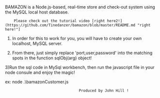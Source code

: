 BAMAZON is a Node.js-based, real-time store and check-out system using the MySQL local host database.

        Please check out the tutorial video [right here2!](https://github.com/Tinedanzer/bamazon/blob/master/README.md "right here!"]

1)   In order for this to work for you, you will have to create your own localhost, MySQL server.

2) From there, just simply replace 'port,user,password'  into the matching spots in the function sqlObj(arg) object!

3)Run the sql code in MySql workbench, then run the javascript file in your node consule and enjoy the magic!

ex: node .\bamazonCustomer.js

                                      Produced by John Hill !
